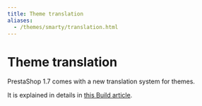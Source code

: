 ```yaml
---
title: Theme translation
aliases:
  - /themes/smarty/translation.html
---
```


# Theme translation

PrestaShop 1.7 comes with a new translation system for themes.

It is explained in details in [this Build article](http://build.prestashop.com/howtos/translation/how-to-translate-your-theme/).
